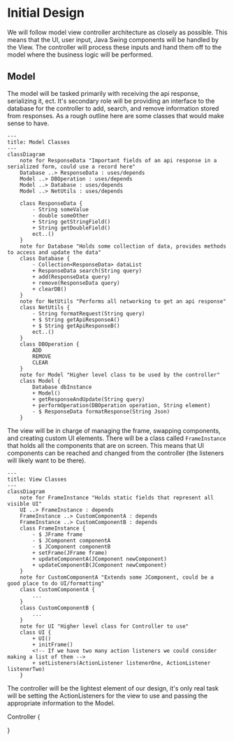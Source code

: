 # Initial Design

We will follow model view controller architecture as closely as possible. This means that the UI, user input, Java Swing components will be handled by the View. The controller will process these inputs and hand them off to the model where the business logic will be performed.

## Model

The model will be tasked primarily with receiving the api response, serializing it, ect. It's secondary role will be providing an interface to the database for the controller to add, search, and remove information stored from responses. As a rough outline here are some classes that would make sense to have.

```mermaid
---
title: Model Classes
---
classDiagram
    note for ResponseData "Important fields of an api response in a serialized form, could use a record here"
    Database ..> ResponseData : uses/depends
    Model ..> DBOperation : uses/depends
    Model ..> Database : uses/depends
    Model ..> NetUtils : uses/depends

    class ResponseData {
        - String someValue
        - double someOther
        + String getStringField()
        + String getDoubleField()
        ect..()
    }
    note for Database "Holds some collection of data, provides methods to access and update the data"
    class Database {
        - Collection<ResponseData> dataList 
        + ResponseData search(String query)
        + add(ResponseData query)
        + remove(ResponseData query)
        + clearDB()
    }
    note for NetUtils "Performs all networking to get an api response"
    class NetUtils {
        - String formatRequest(String query)
        + $ String getApiResponseA()
        + $ String getApiResponseB()
        ect..()
    }
    class DBOperation {
        ADD
        REMOVE
        CLEAR
    }
    note for Model "Higher level class to be used by the controller"
    class Model {
        Database dbInstance
        + Model()
        + getResponseAndUpdate(String query)
        + performOperation(DBOperation operation, String element)
        - $ ResponseData formatResponse(String Json)
    }
```
The view will be in charge of managing the frame, swapping components, and creating custom UI elements. There will be a class called `FrameInstance` that holds all the components that are on screen. This means that UI components can be reached and changed from the controller (the listeners will likely want to be there).

```mermaid
---
title: View Classes
---
classDiagram
    note for FrameInstance "Holds static fields that represent all visible UI"
    UI ..> FrameInstance : depends
    FrameInstance ..> CustomComponentA : depends
    FrameInstance ..> CustomComponentB : depends
    class FrameInstance {
        - $ JFrame frame
        - $ JComponent componentA
        - $ JComponent componentB
        + setFrame(JFrame frame)
        + updateComponentA(JComponent newComponent)
        + updateComponentB(JComponent newComponent)
    }
    note for CustomComponentA "Extends some JComponent, could be a good place to do UI/formatting"
    class CustomComponentA {
        ...
    }
    class CustomComponentB {
        ...
    }
    note for UI "Higher level class for Controller to use"
    class UI {
        + UI()
        + initFrame()
        <!-- If we have two many action listeners we could consider making a list of them -->
        + setListeners(ActionListener listenerOne, ActionListener listenerTwo)
    }
```

The controller will be the lightest element of our design, it's only real task will be setting the ActionListeners for the view to use and passing the appropriate information to the Model.

Controller {

}